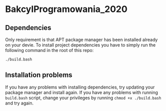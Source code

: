 # BakcylProgramowania_2020

## Dependencies
Only requirement is that APT package manager has been installed already on your devie.
To install project dependencies you have to simply run the following command in the root of this repo:
```bash
./build.bash
```
## Installation problems
If you have any problems with installing dependencies, try updating your package manager and install again.
If you have any problems with running `build.bash` script, change your privileges by running `chmod +x ./build.bash` and try again.